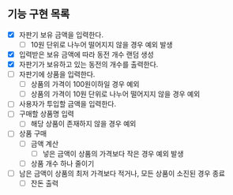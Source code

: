 ## 기능 구현 목록

- [x] 자판기 보유 금액을 입력한다.
  - [ ] 10원 단위로 나누어 떨어지지 않을 경우 예외 발생
- [x] 입력받은 보유 금액에 따라 동전 개수 랜덤 생성
- [x] 자판기가 보유하고 있는 동전의 개수를 출력한다.
- [ ] 자판기에 상품을 입력한다.
  - [ ] 상품의 가격이 100원이하일 경우 예외
  - [ ] 상품의 가격이 10원 단위로 나누어 떨어지지 않을 경우 예외
- [ ] 사용자가 투입할 금액을 입력한다.
- [ ] 구매할 상품명 입력
  - [ ] 해당 상품이 존재하지 않을 경우 예외
- [ ] 상품 구매
  - [ ] 금액 계산
    - [ ] 넣은 금액이 상품의 가격보다 작은 경우 예외 발생
  - [ ] 상품 개수 하나 줄이기
- [ ] 남은 금액이 상품의 최저 가격보다 적거나, 모든 상품이 소진된 경우 종료
  - [ ] 잔돈 출력